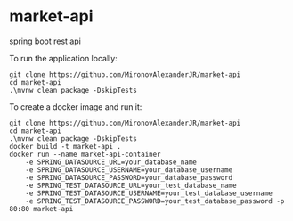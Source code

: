 # market-api
spring boot rest api 

To run the application locally:
```
git clone https://github.com/MironovAlexanderJR/market-api
cd market-api
.\mvnw clean package -DskipTests
```

To create a docker image and run it:
```
git clone https://github.com/MironovAlexanderJR/market-api
cd market-api
.\mvnw clean package -DskipTests
docker build -t market-api .
docker run --name market-api-container 
    -e SPRING_DATASOURCE_URL=your_database_name 
    -e SPRING_DATASOURCE_USERNAME=your_database_username 
    -e SPRING_DATASOURCE_PASSWORD=your_database_password 
    -e SPRING_TEST_DATASOURCE_URL=your_test_database_name 
    -e SPRING_TEST_DATASOURCE_USERNAME=your_test_database_username
    -e SPRING_TEST_DATASOURCE_PASSWORD=your_test_database_password -p 80:80 market-api
```